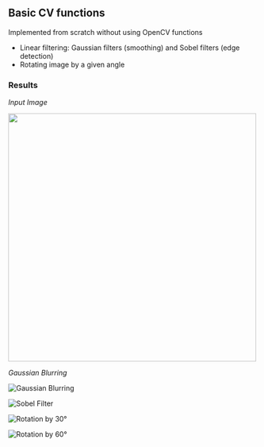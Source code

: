 ## Basic CV functions
Implemented from scratch without using OpenCV functions
- Linear filtering: Gaussian filters (smoothing) and Sobel filters (edge detection)
- Rotating image by a given angle


### Results

*Input Image*

<img src="https://user-images.githubusercontent.com/51696913/169199246-653eec5e-c299-4161-8e0c-8518a71ec581.png" width="500">

*Gaussian Blurring*

![Gaussian Blurring](https://user-images.githubusercontent.com/51696913/169199341-0f72660a-0cb4-4f9c-a3c6-6866dacc76eb.png)


![Sobel Filter](https://user-images.githubusercontent.com/51696913/169199387-e94a0596-098a-48e9-96a3-2dd83bdc8e10.png)

![Rotation by 30°](https://user-images.githubusercontent.com/51696913/169199430-48aeb08a-5bba-4e89-8f66-e267923eb989.png)

![Rotation by 60°](https://user-images.githubusercontent.com/51696913/169199467-1c00ffdd-44ff-42ad-ae1a-2bab2b944a7e.png)
